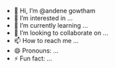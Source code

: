 - 👋 Hi, I’m @andene gowtham
- 👀 I’m interested in ...
- 🌱 I’m currently learning ...
- 💞️ I’m looking to collaborate on ...
- 📫 How to reach me ...
- 😄 Pronouns: ...
- ⚡ Fun fact: ...

<!---
andene gowtham/andenegowtha is a ✨ special ✨ repository because its `README.md` (this file) appears on your GitHub profile.
You can click the Preview link to take a look at your changes.
--->
